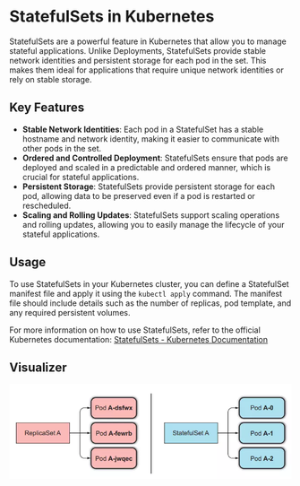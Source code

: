 # StatefulSets in Kubernetes

StatefulSets are a powerful feature in Kubernetes that allow you to manage stateful applications. Unlike Deployments, StatefulSets provide stable network identities and persistent storage for each pod in the set. This makes them ideal for applications that require unique network identities or rely on stable storage.

## Key Features

- **Stable Network Identities**: Each pod in a StatefulSet has a stable hostname and network identity, making it easier to communicate with other pods in the set.
- **Ordered and Controlled Deployment**: StatefulSets ensure that pods are deployed and scaled in a predictable and ordered manner, which is crucial for stateful applications.
- **Persistent Storage**: StatefulSets provide persistent storage for each pod, allowing data to be preserved even if a pod is restarted or rescheduled.
- **Scaling and Rolling Updates**: StatefulSets support scaling operations and rolling updates, allowing you to easily manage the lifecycle of your stateful applications.

## Usage

To use StatefulSets in your Kubernetes cluster, you can define a StatefulSet manifest file and apply it using the `kubectl apply` command. The manifest file should include details such as the number of replicas, pod template, and any required persistent volumes.

For more information on how to use StatefulSets, refer to the official Kubernetes documentation: [StatefulSets - Kubernetes Documentation](https://kubernetes.io/docs/concepts/workloads/controllers/statefulset/)

## Visualizer
![StatefulSets](../static/StatefulSets.png)